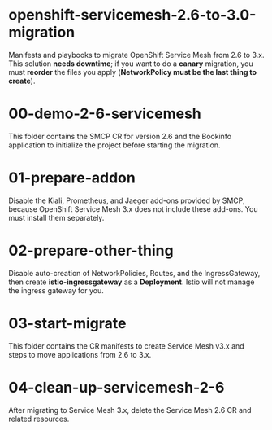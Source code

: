 # openshift-servicemesh-2.6-to-3.0-migration
Manifests and playbooks to migrate OpenShift Service Mesh from 2.6 to 3.x.  
This solution **needs downtime**; if you want to do a **canary** migration, you must **reorder** the files you apply (**NetworkPolicy must be the last thing to create**).

# 00-demo-2-6-servicemesh
This folder contains the SMCP CR for version 2.6 and the Bookinfo application to initialize the project before starting the migration.

# 01-prepare-addon
Disable the Kiali, Prometheus, and Jaeger add-ons provided by SMCP, because OpenShift Service Mesh 3.x does not include these add-ons. You must install them separately.

# 02-prepare-other-thing
Disable auto-creation of NetworkPolicies, Routes, and the IngressGateway, then create **istio-ingressgateway** as a **Deployment**. Istio will not manage the ingress gateway for you.

# 03-start-migrate
This folder contains the CR manifests to create Service Mesh v3.x and steps to move applications from 2.6 to 3.x.

# 04-clean-up-servicemesh-2-6
After migrating to Service Mesh 3.x, delete the Service Mesh 2.6 CR and related resources.

